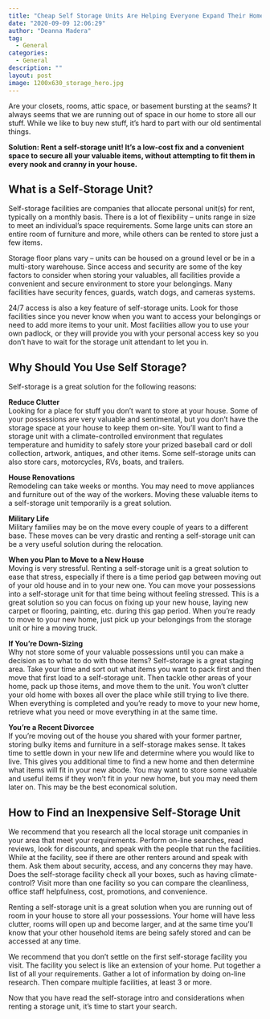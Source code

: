 ```yaml
---
title: "Cheap Self Storage Units Are Helping Everyone Expand Their Home"
date: "2020-09-09 12:06:29"
author: "Deanna Madera"
tag:
  - General
categories:
  - General
description: ""
layout: post
image: 1200x630_storage_hero.jpg
---
```


Are your closets, rooms, attic space, or basement bursting at the seams? It always seems that we are running out of space in our home to store all our stuff. While we like to buy new stuff, it’s hard to part with our old sentimental things.

**Solution: Rent a self-storage unit! It’s a low-cost fix and a convenient space to secure all your valuable items, without attempting to fit them in every nook and cranny in your house.**

## What is a Self-Storage Unit?

Self-storage facilities are companies that allocate personal unit(s) for rent, typically on a monthly basis. There is a lot of flexibility – units range in size to meet an individual’s space requirements. Some large units can store an entire room of furniture and more, while others can be rented to store just a few items.

Storage floor plans vary – units can be housed on a ground level or be in a multi-story warehouse. Since access and security are some of the key factors to consider when storing your valuables, all facilities provide a convenient and secure environment to store your belongings. Many facilities have security fences, guards, watch dogs, and cameras systems.

24/7 access is also a key feature of self-storage units. Look for those facilities since you never know when you want to access your belongings or need to add more items to your unit. Most facilities allow you to use your own padlock, or they will provide you with your personal access key so you don’t have to wait for the storage unit attendant to let you in.

## Why Should You Use Self Storage?

Self-storage is a great solution for the following reasons:

**Reduce Clutter**  
Looking for a place for stuff you don’t want to store at your house. Some of your possessions are very valuable and sentimental, but you don’t have the storage space at your house to keep them on-site. You’ll want to find a storage unit with a climate-controlled environment that regulates temperature and humidity to safely store your prized baseball card or doll collection, artwork, antiques, and other items. Some self-storage units can also store cars, motorcycles, RVs, boats, and trailers.

**House Renovations**  
Remodeling can take weeks or months. You may need to move appliances and furniture out of the way of the workers. Moving these valuable items to a self-storage unit temporarily is a great solution.

**Military Life**  
Military families may be on the move every couple of years to a different base. These moves can be very drastic and renting a self-storage unit can be a very useful solution during the relocation.

**When you Plan to Move to a New House**  
Moving is very stressful. Renting a self-storage unit is a great solution to ease that stress, especially if there is a time period gap between moving out of your old house and in to your new one. You can move your possessions into a self-storage unit for that time being without feeling stressed. This is a great solution so you can focus on fixing up your new house, laying new carpet or flooring, painting, etc. during this gap period. When you’re ready to move to your new home, just pick up your belongings from the storage unit or hire a moving truck.

**If You’re Down-Sizing**  
Why not store some of your valuable possessions until you can make a decision as to what to do with those items? Self-storage is a great staging area. Take your time and sort out what items you want to pack first and then move that first load to a self-storage unit. Then tackle other areas of your home, pack up those items, and move them to the unit. You won’t clutter your old home with boxes all over the place while still trying to live there. When everything is completed and you’re ready to move to your new home, retrieve what you need or move everything in at the same time.

**You’re a Recent Divorcee**  
If you’re moving out of the house you shared with your former partner, storing bulky items and furniture in a self-storage makes sense. It takes time to settle down in your new life and determine where you would like to live. This gives you additional time to find a new home and then determine what items will fit in your new abode. You may want to store some valuable and useful items if they won’t fit in your new home, but you may need them later on. This may be the best economical solution.

## How to Find an Inexpensive Self-Storage Unit

We recommend that you research all the local storage unit companies in your area that meet your requirements. Perform on-line searches, read reviews, look for discounts, and speak with the people that run the facilities. While at the facility, see if there are other renters around and speak with them. Ask them about security, access, and any concerns they may have. Does the self-storage facility check all your boxes, such as having climate-control? Visit more than one facility so you can compare the cleanliness, office staff helpfulness, cost, promotions, and convenience.

Renting a self-storage unit is a great solution when you are running out of room in your house to store all your possessions. Your home will have less clutter, rooms will open up and become larger, and at the same time you’ll know that your other household items are being safely stored and can be accessed at any time.

</div>We recommend that you don’t settle on the first self-storage facility you visit. The facility you select is like an extension of your home. Put together a list of all your requirements. Gather a lot of information by doing on-line research. Then compare multiple facilities, at least 3 or more.

Now that you have read the self-storage intro and considerations when renting a storage unit, it’s time to start your search.
